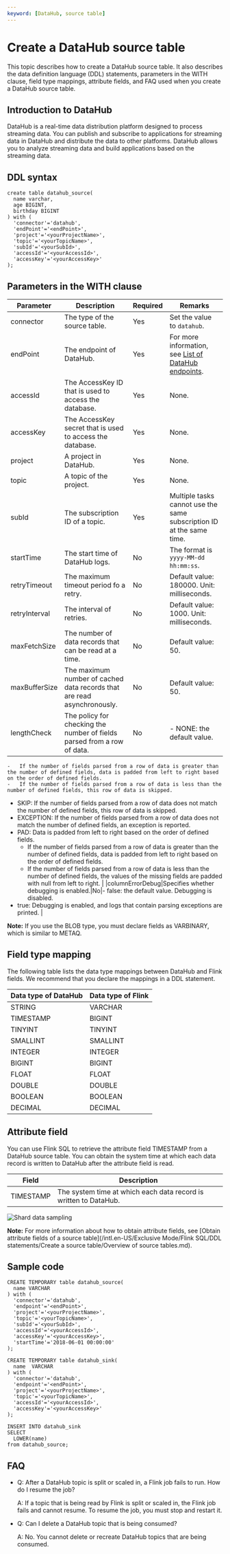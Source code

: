 ```yaml
---
keyword: [DataHub, source table]
---
```


# Create a DataHub source table

This topic describes how to create a DataHub source table. It also describes the data definition language \(DDL\) statements, parameters in the WITH clause, field type mappings, attribute fields, and FAQ used when you create a DataHub source table.

## Introduction to DataHub

DataHub is a real-time data distribution platform designed to process streaming data. You can publish and subscribe to applications for streaming data in DataHub and distribute the data to other platforms. DataHub allows you to analyze streaming data and build applications based on the streaming data.

## DDL syntax

```
create table datahub_source(
  name varchar,
  age BIGINT,
  birthday BIGINT
) with (
  'connector'='datahub',
  'endPoint'='<endPoint>',
  'project'='<yourProjectName>',
  'topic'='<yourTopicName>',
  'subId'='<yourSubId>',
  'accessId'='<yourAccessId>',
  'accessKey'='<yourAccessKey>'
);
```

## Parameters in the WITH clause

|Parameter|Description|Required|Remarks|
|---------|-----------|--------|-------|
|connector|The type of the source table.|Yes|Set the value to `datahub`.|
|endPoint|The endpoint of DataHub.|Yes|For more information, see [List of DataHub endpoints](https://help.aliyun.com/document_detail/158778.html?spm=a2c4g.11186623.6.547.77a91fd1eveQrC).|
|accessId|The AccessKey ID that is used to access the database.|Yes|None.|
|accessKey|The AccessKey secret that is used to access the database.|Yes|None.|
|project|A project in DataHub.|Yes|None.|
|topic|A topic of the project.|Yes|None.|
|subId|The subscription ID of a topic.|Yes|Multiple tasks cannot use the same subscription ID at the same time.|
|startTime|The start time of DataHub logs.|No|The format is `yyyy-MM-dd hh:mm:ss`.|
|retryTimeout|The maximum timeout period fo a retry.|No|Default value: 180000. Unit: milliseconds.|
|retryInterval|The interval of retries.|No|Default value: 1000. Unit: milliseconds.|
|maxFetchSize|The number of data records that can be read at a time.|No|Default value: 50.|
|maxBufferSize|The maximum number of cached data records that are read asynchronously.|No|Default value: 50.|
|lengthCheck|The policy for checking the number of fields parsed from a row of data.|No|-   NONE: the default value.
    -   If the number of fields parsed from a row of data is greater than the number of defined fields, data is padded from left to right based on the order of defined fields.
    -   If the number of fields parsed from a row of data is less than the number of defined fields, this row of data is skipped.
-   SKIP: If the number of fields parsed from a row of data does not match the number of defined fields, this row of data is skipped.
-   EXCEPTION: If the number of fields parsed from a row of data does not match the number of defined fields, an exception is reported.
-   PAD: Data is padded from left to right based on the order of defined fields.
    -   If the number of fields parsed from a row of data is greater than the number of defined fields, data is padded from left to right based on the order of defined fields.
    -   If the number of fields parsed from a row of data is less than the number of defined fields, the values of the missing fields are padded with null from left to right. |
|columnErrorDebug|Specifies whether debugging is enabled.|No|-   false: the default value. Debugging is disabled.
-   true: Debugging is enabled, and logs that contain parsing exceptions are printed. |

**Note:** If you use the BLOB type, you must declare fields as VARBINARY, which is similar to METAQ.

## Field type mapping

The following table lists the data type mappings between DataHub and Flink fields. We recommend that you declare the mappings in a DDL statement.

|Data type of DataHub|Data type of Flink|
|--------------------|------------------|
|STRING|VARCHAR|
|TIMESTAMP|BIGINT|
|TINYINT|TINYINT|
|SMALLINT|SMALLINT|
|INTEGER|INTEGER|
|BIGINT|BIGINT|
|FLOAT|FLOAT|
|DOUBLE|DOUBLE|
|BOOLEAN|BOOLEAN|
|DECIMAL|DECIMAL|

## Attribute field

You can use Flink SQL to retrieve the attribute field TIMESTAMP from a DataHub source table. You can obtain the system time at which each data record is written to DataHub after the attribute field is read.

|Field|Description|
|-----|-----------|
|TIMESTAMP|The system time at which each data record is written to DataHub.|

![Shard data sampling](https://static-aliyun-doc.oss-accelerate.aliyuncs.com/assets/img/en-US/8890256951/p64847.png)

**Note:** For more information about how to obtain attribute fields, see [Obtain attribute fields of a source table](/intl.en-US/Exclusive Mode/Flink SQL/DDL statements/Create a source table/Overview of source tables.md).

## Sample code

```
CREATE TEMPORARY table datahub_source(
  name VARCHAR
) with (
  'connector'='datahub',
  'endpoint'='<endPoint>',
  'project'='<yourProjectName>',
  'topic'='<yourTopicName>',
  'subId'='<yourSubId>',
  'accessId'='<yourAccessId>',
  'accessKey'='<yourAccessKey>',
  'startTime'='2018-06-01 00:00:00'
);

CREATE TEMPORARY table datahub_sink(
  name  VARCHAR  
) with (
  'connector'='datahub',
  'endpoint'='<endPoint>',
  'project'='<yourProjectName>',
  'topic'='<yourTopicName>',
  'accessId'='<yourAccessId>',
  'accessKey'='<yourAccessKey>'
);

INSERT INTO datahub_sink
SELECT 
  LOWER(name)
from datahub_source;
```

## FAQ

-   Q: After a DataHub topic is split or scaled in, a Flink job fails to run. How do I resume the job?

    A: If a topic that is being read by Flink is split or scaled in, the Flink job fails and cannot resume. To resume the job, you must stop and restart it.

-   Q: Can I delete a DataHub topic that is being consumed?

    A: No. You cannot delete or recreate DataHub topics that are being consumed.


